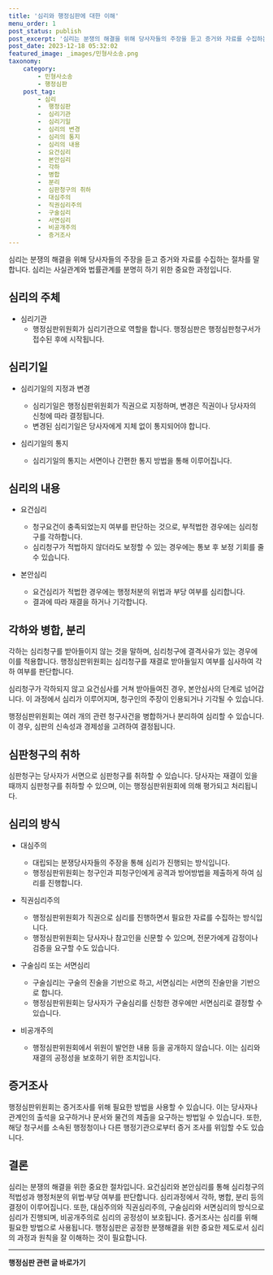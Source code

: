 ```yaml
---
title: '심리와 행정심판에 대한 이해'
menu_order: 1
post_status: publish
post_excerpt: '심리는 분쟁의 해결을 위해 당사자들의 주장을 듣고 증거와 자료를 수집하는 절차를 말합니다. 심리는 사실관계와 법률관계를 분명히 하기 위한 중요한 과정입니다.'
post_date: 2023-12-18 05:32:02
featured_image: _images/민형사소송.png
taxonomy:
    category:
        - 민형사소송
        - 행정심판
    post_tag:
        - 심리
        -  행정심판
        -  심리기관
        -  심리기일
        -  심리의 변경
        -  심리의 통지
        -  심리의 내용
        -  요건심리
        -  본안심리
        -  각하
        -  병합
        -  분리
        -  심판청구의 취하
        -  대심주의
        -  직권심리주의
        -  구술심리
        -  서면심리
        -  비공개주의
        -  증거조사
---
```



심리는 분쟁의 해결을 위해 당사자들의 주장을 듣고 증거와 자료를 수집하는 절차를 말합니다. 심리는 사실관계와 법률관계를 분명히 하기 위한 중요한 과정입니다.

## 심리의 주체

- 심리기관
  - 행정심판위원회가 심리기관으로 역할을 합니다. 행정심판은 행정심판청구서가 접수된 후에 시작됩니다.

## 심리기일

- 심리기일의 지정과 변경
  - 심리기일은 행정심판위원회가 직권으로 지정하며, 변경은 직권이나 당사자의 신청에 따라 결정됩니다.
  - 변경된 심리기일은 당사자에게 지체 없이 통지되어야 합니다.

- 심리기일의 통지
  - 심리기일의 통지는 서면이나 간편한 통지 방법을 통해 이루어집니다.

## 심리의 내용

- 요건심리
  - 청구요건이 충족되었는지 여부를 판단하는 것으로, 부적법한 경우에는 심리청구를 각하합니다.
  - 심리청구가 적법하지 않더라도 보정할 수 있는 경우에는 통보 후 보정 기회를 줄 수 있습니다.

- 본안심리
  - 요건심리가 적법한 경우에는 행정처분의 위법과 부당 여부를 심리합니다.
  - 결과에 따라 재결을 하거나 기각합니다.

## 각하와 병합, 분리

각하는 심리청구를 받아들이지 않는 것을 말하며, 심리청구에 결격사유가 있는 경우에 이를 적용합니다. 행정심판위원회는 심리청구를 재결로 받아들일지 여부를 심사하여 각하 여부를 판단합니다.

심리청구가 각하되지 않고 요건심사를 거쳐 받아들여진 경우, 본안심사의 단계로 넘어갑니다. 이 과정에서 심리가 이루어지며, 청구인의 주장이 인용되거나 기각될 수 있습니다.

행정심판위원회는 여러 개의 관련 청구사건을 병합하거나 분리하여 심리할 수 있습니다. 이 경우, 심판의 신속성과 경제성을 고려하여 결정됩니다.

## 심판청구의 취하

심판청구는 당사자가 서면으로 심판청구를 취하할 수 있습니다. 당사자는 재결이 있을 때까지 심판청구를 취하할 수 있으며, 이는 행정심판위원회에 의해 평가되고 처리됩니다.

## 심리의 방식

- 대심주의
  - 대립되는 분쟁당사자들의 주장을 통해 심리가 진행되는 방식입니다.
  - 행정심판위원회는 청구인과 피청구인에게 공격과 방어방법을 제출하게 하여 심리를 진행합니다.

- 직권심리주의
  - 행정심판위원회가 직권으로 심리를 진행하면서 필요한 자료를 수집하는 방식입니다.
  - 행정심판위원회는 당사자나 참고인을 신문할 수 있으며, 전문가에게 감정이나 검증을 요구할 수도 있습니다.

- 구술심리 또는 서면심리
  - 구술심리는 구술의 진술을 기반으로 하고, 서면심리는 서면의 진술만을 기반으로 합니다.
  - 행정심판위원회는 당사자가 구술심리를 신청한 경우에만 서면심리로 결정할 수 있습니다.

- 비공개주의
  - 행정심판위원회에서 위원이 발언한 내용 등을 공개하지 않습니다. 이는 심리와 재결의 공정성을 보호하기 위한 조치입니다.

## 증거조사

행정심판위원회는 증거조사를 위해 필요한 방법을 사용할 수 있습니다. 이는 당사자나 관계인의 출석을 요구하거나 문서와 물건의 제출을 요구하는 방법일 수 있습니다. 또한, 해당 청구서를 소속된 행정청이나 다른 행정기관으로부터 증거 조사를 위임할 수도 있습니다.

## 결론


심리는 분쟁의 해결을 위한 중요한 절차입니다. 요건심리와 본안심리를 통해 심리청구의 적법성과 행정처분의 위법·부당 여부를 판단합니다. 심리과정에서 각하, 병합, 분리 등의 결정이 이루어집니다. 또한, 대심주의와 직권심리주의, 구술심리와 서면심리의 방식으로 심리가 진행되며, 비공개주의로 심리의 공정성이 보호됩니다. 증거조사는 심리를 위해 필요한 방법으로 사용됩니다. 행정심판은 공정한 분쟁해결을 위한 중요한 제도로서 심리의 과정과 원칙을 잘 이해하는 것이 필요합니다.
<!-- wp:separator -->
<hr class="wp-block-separator has-alpha-channel-opacity"/>
<!-- /wp:separator -->

<!-- wp:group {"backgroundColor":"base","layout":{"type":"constrained"}} -->
<div class="wp-block-group has-base-background-color has-background"><!-- wp:paragraph {"align":"center","fontSize":"medium"} -->
<p class="has-text-align-center has-large-font-size"><strong>행정심판 관련 글 바로가기</strong></p>
<!-- /wp:paragraph -->


<!-- wp:latest-posts
{"categories":[{"id":15531,"count":19,"description":"","link":"https://uknowlaw.com/category/%ed%96%89%ec%a0%95%ec%8b%ac%ed%8c%90/","name":"행정심판","slug":"행정심판","taxonomy":"category","parent":0,"meta":[],"_links":{"self":[{"href":"https://uknowlaw.com/wp-json/wp/v2/categories/15531"}],"collection":[{"href":"https://uknowlaw.com/wp-json/wp/v2/categories"}],"about":[{"href":"https://uknowlaw.com/wp-json/wp/v2/taxonomies/category"}],"wp:post_type":[{"href":"https://uknowlaw.com/wp-json/wp/v2/posts?categories=15531"}],"curies":[{"name":"wp","href":"https://api.w.org/{rel}","templated":true}]}}],"postsToShow":100,"excerptLength":28,"postLayout":"grid","columns":2,"featuredImageAlign":"left","featuredImageSizeSlug":"large","fontSize":"small"} /--></div>
<!-- /wp:group -->